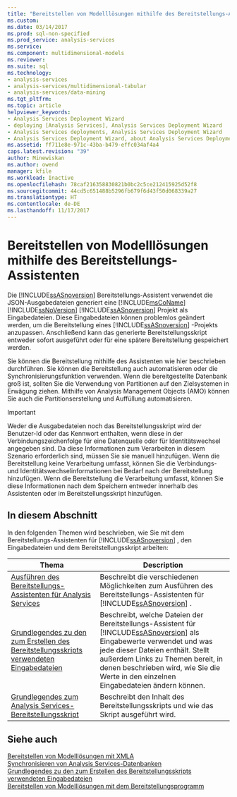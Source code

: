 ```yaml
---
title: "Bereitstellen von Modelllösungen mithilfe des Bereitstellungs-Assistenten | Microsoft Docs"
ms.custom: 
ms.date: 03/14/2017
ms.prod: sql-non-specified
ms.prod_service: analysis-services
ms.service: 
ms.component: multidimensional-models
ms.reviewer: 
ms.suite: sql
ms.technology:
- analysis-services
- analysis-services/multidimensional-tabular
- analysis-services/data-mining
ms.tgt_pltfrm: 
ms.topic: article
helpviewer_keywords:
- Analysis Services Deployment Wizard
- deploying [Analysis Services], Analysis Services Deployment Wizard
- Analysis Services deployments, Analysis Services Deployment Wizard
- Analysis Services Deployment Wizard, about Analysis Services Deployment Wizard
ms.assetid: ff711e8e-971c-43ba-b479-effc034af4a4
caps.latest.revision: "39"
author: Minewiskan
ms.author: owend
manager: kfile
ms.workload: Inactive
ms.openlocfilehash: 78caf216358830821b0bc2c5ce212415925d52f8
ms.sourcegitcommit: 44cd5c651488b5296fb679f6d43f50d068339a27
ms.translationtype: HT
ms.contentlocale: de-DE
ms.lasthandoff: 11/17/2017
---
```

# <a name="deploy-model-solutions-using-the-deployment-wizard"></a>Bereitstellen von Modelllösungen mithilfe des Bereitstellungs-Assistenten
  Die [!INCLUDE[ssASnoversion](../../includes/ssasnoversion-md.md)] Bereitstellungs-Assistent verwendet die JSON-Ausgabedateien generiert eine [!INCLUDE[msCoName](../../includes/msconame-md.md)] [!INCLUDE[ssNoVersion](../../includes/ssnoversion-md.md)] [!INCLUDE[ssASnoversion](../../includes/ssasnoversion-md.md)] Projekt als Eingabedateien. Diese Eingabedateien können problemlos geändert werden, um die Bereitstellung eines [!INCLUDE[ssASnoversion](../../includes/ssasnoversion-md.md)] -Projekts anzupassen. Anschließend kann das generierte Bereitstellungsskript entweder sofort ausgeführt oder für eine spätere Bereitstellung gespeichert werden.  
  
 Sie können die Bereitstellung mithilfe des Assistenten wie hier beschrieben durchführen. Sie können die Bereitstellung auch automatisieren oder die Synchronisierungsfunktion verwenden. Wenn die bereitgestellte Datenbank groß ist, sollten Sie die Verwendung von Partitionen auf den Zielsystemen in Erwägung ziehen. Mithilfe von Analysis Management Objects (AMO) können Sie auch die Partitionserstellung und Auffüllung automatisieren.  
  
> [!IMPORTANT]  
>  Weder die Ausgabedateien noch das Bereitstellungsskript wird der Benutzer-Id oder das Kennwort enthalten, wenn diese in der Verbindungszeichenfolge für eine Datenquelle oder für Identitätswechsel angegeben sind. Da diese Informationen zum Verarbeiten in diesem Szenario erforderlich sind, müssen Sie sie manuell hinzufügen. Wenn die Bereitstellung keine Verarbeitung umfasst, können Sie die Verbindungs- und Identitätswechselinformationen bei Bedarf nach der Bereitstellung hinzufügen. Wenn die Bereitstellung die Verarbeitung umfasst, können Sie diese Informationen nach dem Speichern entweder innerhalb des Assistenten oder im Bereitstellungsskript hinzufügen.  
  
## <a name="in-this-section"></a>In diesem Abschnitt  
 In den folgenden Themen wird beschrieben, wie Sie mit dem Bereitstellungs-Assistenten für [!INCLUDE[ssASnoversion](../../includes/ssasnoversion-md.md)] , den Eingabedateien und dem Bereitstellungsskript arbeiten:  
  
|Thema|Description|  
|-----------|-----------------|  
|[Ausführen des Bereitstellungs-Assistenten für Analysis Services](../../analysis-services/multidimensional-models/running-the-analysis-services-deployment-wizard.md)|Beschreibt die verschiedenen Möglichkeiten zum Ausführen des Bereitstellungs-Assistenten für [!INCLUDE[ssASnoversion](../../includes/ssasnoversion-md.md)] .|  
|[Grundlegendes zu den zum Erstellen des Bereitstellungsskripts verwendeten Eingabedateien](../../analysis-services/multidimensional-models/deployment-script-files-input-used-to-create-deployment-script.md)|Beschreibt, welche Dateien der Bereitstellungs-Assistent für [!INCLUDE[ssASnoversion](../../includes/ssasnoversion-md.md)] als Eingabewerte verwendet und was jede dieser Dateien enthält. Stellt außerdem Links zu Themen bereit, in denen beschrieben wird, wie Sie die Werte in den einzelnen Eingabedateien ändern können.|  
|[Grundlegendes zum Analysis Services-Bereitstellungsskript](../../analysis-services/multidimensional-models/understanding-the-analysis-services-deployment-script.md)|Beschreibt den Inhalt des Bereitstellungsskripts und wie das Skript ausgeführt wird.|  
  
## <a name="see-also"></a>Siehe auch  
 [Bereitstellen von Modelllösungen mit XMLA](../../analysis-services/multidimensional-models/deploy-model-solutions-using-xmla.md)   
 [Synchronisieren von Analysis Services-Datenbanken](../../analysis-services/multidimensional-models/synchronize-analysis-services-databases.md)   
 [Grundlegendes zu den zum Erstellen des Bereitstellungsskripts verwendeten Eingabedateien](../../analysis-services/multidimensional-models/deployment-script-files-input-used-to-create-deployment-script.md)   
 [Bereitstellen von Modelllösungen mit dem Bereitstellungsprogramm](../../analysis-services/multidimensional-models/deploy-model-solutions-with-the-deployment-utility.md)  
  
  
